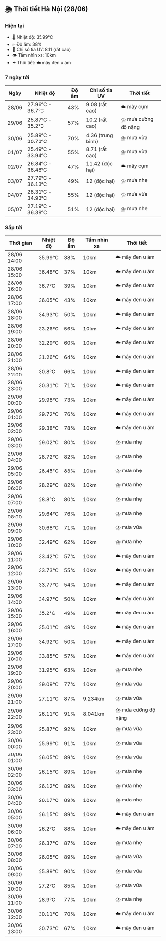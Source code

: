 ## 🌦️ Thời tiết Hà Nội (28/06)

### Hiện tại

- 🌡️ Nhiệt độ: 35.99℃
- 💦 Độ ẩm: 38%
- 🌟 Chỉ số tia UV: 8.11 (rất cao)
- 👁️ Tầm nhìn xa: 10km
- ☂️ Thời tiết: ☁️ mây đen u ám

### 7 ngày tới

| Ngày | Nhiệt độ | Độ ẩm | Chỉ số tia UV | Thời tiết |
| --- | --- | --- | --- | --- |
| 28/06 | 27.96℃ - 36.7℃ | 43% | 9.08 (rất cao) | ☁️ mây cụm |
| 29/06 | 25.87℃ - 35.2℃ | 57% | 10.2 (rất cao) | ⛈️ mưa cường độ nặng |
| 30/06 | 25.89℃ - 30.73℃ | 70% | 4.36 (trung bình) | ⛈️ mưa vừa |
| 01/07 | 25.49℃ - 33.94℃ | 55% | 8.71 (rất cao) | ⛈️ mưa vừa |
| 02/07 | 26.84℃ - 36.48℃ | 47% | 11.42 (độc hại) | ☁️ mây cụm |
| 03/07 | 27.79℃ - 36.13℃ | 49% | 12 (độc hại) | ⛈️ mưa nhẹ |
| 04/07 | 28.31℃ - 34.93℃ | 55% | 12 (độc hại) | ⛈️ mưa vừa |
| 05/07 | 27.19℃ - 36.39℃ | 51% | 12 (độc hại) | ⛈️ mưa nhẹ |

### Sắp tới

| Thời gian | Nhiệt độ | Độ ẩm | Tầm nhìn xa | Thời tiết |
| --- | --- | --- | --- | --- |
| 28/06 14:00 | 35.99℃ | 38% | 10km | ☁️ mây đen u ám |
| 28/06 15:00 | 36.48℃ | 37% | 10km | ☁️ mây đen u ám |
| 28/06 16:00 | 36.7℃ | 39% | 10km | ☁️ mây đen u ám |
| 28/06 17:00 | 36.05℃ | 43% | 10km | ☁️ mây đen u ám |
| 28/06 18:00 | 34.93℃ | 50% | 10km | ☁️ mây đen u ám |
| 28/06 19:00 | 33.26℃ | 56% | 10km | ☁️ mây đen u ám |
| 28/06 20:00 | 32.29℃ | 60% | 10km | ☁️ mây đen u ám |
| 28/06 21:00 | 31.26℃ | 64% | 10km | ☁️ mây đen u ám |
| 28/06 22:00 | 30.8℃ | 66% | 10km | ☁️ mây đen u ám |
| 28/06 23:00 | 30.31℃ | 71% | 10km | ☁️ mây đen u ám |
| 29/06 00:00 | 29.98℃ | 73% | 10km | ☁️ mây đen u ám |
| 29/06 01:00 | 29.72℃ | 76% | 10km | ☁️ mây đen u ám |
| 29/06 02:00 | 29.38℃ | 78% | 10km | ☁️ mây đen u ám |
| 29/06 03:00 | 29.02℃ | 80% | 10km | ⛈️ mưa nhẹ |
| 29/06 04:00 | 28.72℃ | 82% | 10km | ⛈️ mưa nhẹ |
| 29/06 05:00 | 28.45℃ | 83% | 10km | ⛈️ mưa nhẹ |
| 29/06 06:00 | 28.29℃ | 82% | 10km | ⛈️ mưa nhẹ |
| 29/06 07:00 | 28.8℃ | 80% | 10km | ⛈️ mưa nhẹ |
| 29/06 08:00 | 29.64℃ | 76% | 10km | ⛈️ mưa nhẹ |
| 29/06 09:00 | 30.68℃ | 71% | 10km | ⛈️ mưa vừa |
| 29/06 10:00 | 32.49℃ | 62% | 10km | ⛈️ mưa nhẹ |
| 29/06 11:00 | 33.42℃ | 57% | 10km | ☁️ mây đen u ám |
| 29/06 12:00 | 33.73℃ | 55% | 10km | ☁️ mây đen u ám |
| 29/06 13:00 | 33.77℃ | 54% | 10km | ☁️ mây đen u ám |
| 29/06 14:00 | 34.97℃ | 50% | 10km | ☁️ mây đen u ám |
| 29/06 15:00 | 35.2℃ | 49% | 10km | ☁️ mây đen u ám |
| 29/06 16:00 | 35.01℃ | 49% | 10km | ☁️ mây đen u ám |
| 29/06 17:00 | 34.92℃ | 50% | 10km | ☁️ mây đen u ám |
| 29/06 18:00 | 33.85℃ | 57% | 10km | ☁️ mây đen u ám |
| 29/06 19:00 | 31.95℃ | 63% | 10km | ⛈️ mưa nhẹ |
| 29/06 20:00 | 29.09℃ | 77% | 10km | ⛈️ mưa vừa |
| 29/06 21:00 | 27.11℃ | 87% | 9.234km | ⛈️ mưa vừa |
| 29/06 22:00 | 26.11℃ | 91% | 8.041km | ⛈️ mưa cường độ nặng |
| 29/06 23:00 | 25.87℃ | 92% | 10km | ⛈️ mưa vừa |
| 30/06 00:00 | 25.99℃ | 91% | 10km | ⛈️ mưa vừa |
| 30/06 01:00 | 26.05℃ | 89% | 10km | ⛈️ mưa vừa |
| 30/06 02:00 | 26.15℃ | 89% | 10km | ⛈️ mưa nhẹ |
| 30/06 03:00 | 26.12℃ | 89% | 10km | ⛈️ mưa nhẹ |
| 30/06 04:00 | 26.17℃ | 89% | 10km | ⛈️ mưa nhẹ |
| 30/06 05:00 | 26.15℃ | 89% | 10km | ☁️ mây đen u ám |
| 30/06 06:00 | 26.2℃ | 88% | 10km | ☁️ mây đen u ám |
| 30/06 07:00 | 26.37℃ | 87% | 10km | ⛈️ mưa nhẹ |
| 30/06 08:00 | 26.05℃ | 89% | 10km | ⛈️ mưa vừa |
| 30/06 09:00 | 25.89℃ | 90% | 10km | ⛈️ mưa vừa |
| 30/06 10:00 | 27.2℃ | 85% | 10km | ⛈️ mưa vừa |
| 30/06 11:00 | 28.9℃ | 77% | 10km | ⛈️ mưa nhẹ |
| 30/06 12:00 | 30.11℃ | 70% | 10km | ☁️ mây đen u ám |
| 30/06 13:00 | 30.73℃ | 67% | 10km | ☁️ mây đen u ám |
